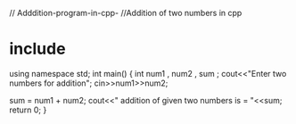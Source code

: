 // Adddition-program-in-cpp-
//Addition of two numbers in cpp
# include<iostream>
  using namespace std;
  int main()
{
  int num1 , num2 , sum ;
cout<<"Enter two numbers for addition";
  cin>>num1>>num2;
  
  sum = num1 + num2;
  cout<<" addition of given two numbers is = "<<sum;
  return 0;
  }
  
  
